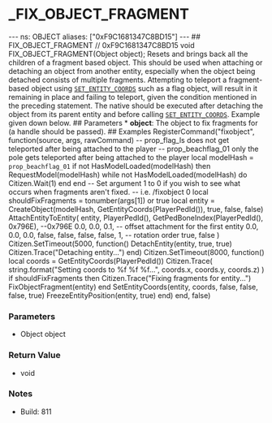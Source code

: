 # _FIX_OBJECT_FRAGMENT

--- ns: OBJECT aliases: ["0xF9C1681347C8BD15"] --- ## FIX_OBJECT_FRAGMENT  // 0xF9C1681347C8BD15 void FIX_OBJECT_FRAGMENT(Object object);  Resets and brings back all the children of a fragment based object. This should be used when attaching or detaching an object from another entity, especially when the object being detached consists of multiple fragments.  Attempting to teleport a fragment-based object using [`SET_ENTITY_COORDS`](#_0x06843DA7060A026B) such as a flag object, will result in it remaining in place and failing to teleport, given the condition mentioned in the preceding statement.  The native should be executed after detaching the object from its parent entity and before calling [`SET_ENTITY_COORDS`](#_0x06843DA7060A026B).  Example given down below.   ## Parameters * **object**: The object to fix fragments for (a handle should be passed).  ## Examples RegisterCommand("fixobject", function(source, args, rawCommand) -- prop_flag_ls does not get teleported after being attached to the player -- prop_beachflag_01 only the pole gets teleported after being attached to the player local modelHash = `prop_beachflag_01` if not HasModelLoaded(modelHash) then RequestModel(modelHash) while not HasModelLoaded(modelHash) do Citizen.Wait(1) end end  -- Set argument 1 to 0 if you wish to see what occurs when fragments aren't fixed. -- i.e. /fixobject 0 local shouldFixFragments = tonumber(args[1]) or true  local entity = CreateObject(modelHash, GetEntityCoords(PlayerPedId()), true, false, false) AttachEntityToEntity( entity, PlayerPedId(), GetPedBoneIndex(PlayerPedId(), 0x796E), --0x796E 0.0, 0.0, 0.1, -- offset attachment for the first entity 0.0, 0.0, 0.0, false, false, false, false, 1, -- rotation order true, false )  Citizen.SetTimeout(5000, function() DetachEntity(entity, true, true) Citizen.Trace("Detaching entity...") end)  Citizen.SetTimeout(8000, function() local coords = GetEntityCoords(PlayerPedId()) Citizen.Trace( string.format("Setting coords to %f %f %f...", coords.x, coords.y, coords.z) ) if shouldFixFragments then Citizen.Trace("Fixing fragments for entity...") FixObjectFragment(entity) end SetEntityCoords(entity, coords, false, false, false, true) FreezeEntityPosition(entity, true) end) end, false)

### Parameters
* Object object

### Return Value
* void

### Notes
* Build: 811

